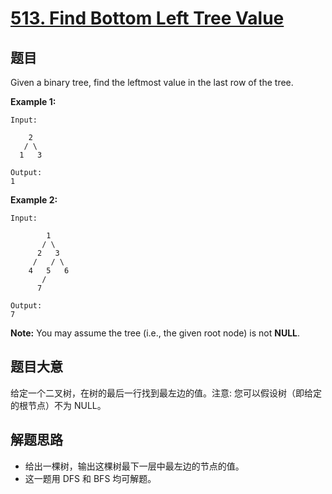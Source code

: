 # [513. Find Bottom Left Tree Value](https://leetcode.com/problems/find-bottom-left-tree-value/)

## 题目

Given a binary tree, find the leftmost value in the last row of the tree.

**Example 1:**

    Input:

        2
       / \
      1   3

    Output:
    1

**Example 2:**

    Input:

            1
           / \
          2   3
         /   / \
        4   5   6
           /
          7

    Output:
    7

**Note:** You may assume the tree (i.e., the given root node) is not **NULL**.

## 题目大意

给定一个二叉树，在树的最后一行找到最左边的值。注意: 您可以假设树（即给定的根节点）不为 NULL。

## 解题思路

- 给出一棵树，输出这棵树最下一层中最左边的节点的值。
- 这一题用 DFS 和 BFS 均可解题。
